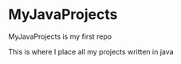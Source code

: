 # MyJavaProjects
MyJavaProjects is my first repo

This is where I place all my projects written in java
